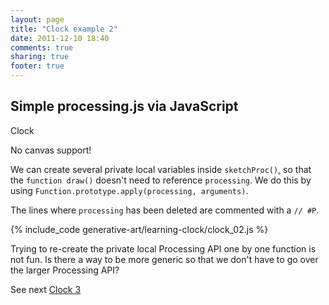 ```yaml
---
layout: page
title: "Clock example 2"
date: 2011-12-10 18:40
comments: true
sharing: true
footer: true
---
```


<h2> Simple processing.js via JavaScript</h2>

Clock

<p><canvas id="canvas1" width="200" height="200">No canvas support!</canvas></p>

We can create several private local variables inside `sketchProc()`, so that the `function draw()` doesn't need to reference `processing`. We do this by using `Function.prototype.apply(processing, arguments)`.

The lines where `processing` has been deleted are commented with a `// #P`.

{% include_code generative-art/learning-clock/clock_02.js %}

Trying to re-create the private local Processing API one by one function is not fun. Is there a way to be more generic so that we don't have to go over the larger Processing API?

See next [Clock 3](clock_03.html)

<script type="text/javascript" src="clock_02.js"></script>

